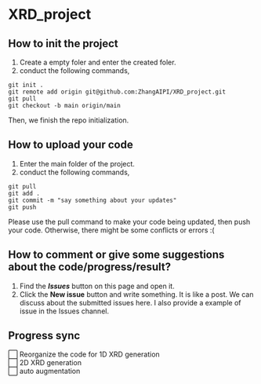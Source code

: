 # XRD_project

## How to init the project  
1. Create a empty foler and enter the created foler.
2. conduct the following commands,
````
git init .
git remote add origin git@github.com:ZhangAIPI/XRD_project.git
git pull
git checkout -b main origin/main
````
Then, we finish the repo initialization.   

## How to upload your code
1. Enter the main folder of the project.  
2. conduct the following commands,
````
git pull
git add .
git commit -m "say something about your updates"
git push
````
Please use the pull command to make your code being updated, then push your code. Otherwise, there might be some conflicts or errors :(  


## How to comment or give some suggestions about the code/progress/result?
1. Find the ___Issues___ button on this page and open it.  
2. Click the __New issue__ button and write something.  It is like a post. We can discuss about the submitted issues here. 
I also provide a example of issue in the Issues channel.   

## Progress sync
:white_large_square: Reorganize the code for 1D XRD generation    
:white_large_square: 2D XRD generation    
:white_large_square: auto augmentation    